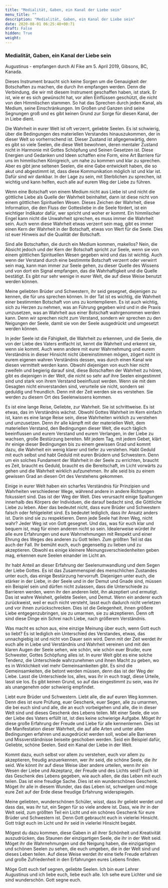 ```yaml
---
title: "Medialität, Gaben, ein Kanal der Liebe sein"
menu_title: ""
description: "Medialität, Gaben, ein Kanal der Liebe sein"
date: 2020-08-01 06:25:48+00:71
draft: False
hidden: True
weight:
---
```

### Medialität, Gaben, ein Kanal der Liebe sein

Augustinus - empfangen durch Al Fike am 5. April 2019, Gibsons, BC, Kanada.

Dieses Instrument braucht sich keine Sorgen um die Genauigkeit der Botschaften zu machen, die durch ihn empfangen werden. Denn die Verbindung, die wir mit diesem Instrument geschaffen haben, ist stark. Er ist, wie er es sich gewünscht hat, vor allen Einflüssen geschützt, die nicht von den Himmlischen stammen. So hat das Sprechen durch jeden Kanal, als Medium, seine Einschränkungen. Im Großen und Ganzen sind seine Segnungen groß und es gibt keinen Grund zur Sorge für diesen Kanal, der in Liebe dient.

Die Wahrheit in eurer Welt ist oft verzerrt, geliebte Seelen. Es ist schwierig, über die Bedingungen des materiellen Verstandes hinauszukommen, der in dieser Welt so vorherrschend ist. Dieser Zustand ist allgegenwärtig, denn es gibt so viele Seelen, die diese Welt bewohnen, deren mentaler Zustand nicht in Harmonie mit Gottes Schöpfung und Seinen Gesetzen ist. Diese Energien und Gedanken und Ideen schaffen eine Form, eine Art Barriere für uns im himmlischen Königreich, um nahe zu kommen und klar zu sprechen. Aber es gibt jene seltenen Seelen, die eine Gabe entwickelt haben, die so akut und abgestimmt ist, dass diese Kommunikation möglich ist und klar ist. Dafür sind wir dankbar. In der Lage zu sein, mit Sterblichen zu sprechen, ist wichtig und kann helfen, euch alle auf eurem Weg der Liebe zu führen.

Wenn eine Botschaft von einem Medium nicht aus Liebe ist und nicht die göttliche Liebe als Quelle der Wahrheit beinhaltet, dann ist diese nicht von einem göttlichen Spirituellen Wesen. Dieses Zeichen der Wahrheit, diese Information, die den Fluss der Gottesliebe in die Seele fördert, ist ein wichtiger Indikator dafür, wer spricht und woher er kommt. Ein himmlischer Engel kann nicht die Unwahrheit sprechen, es muss immer die Wahrheit sein. Auch wenn diese Wahrheit etwas verzerrt sein mag, gibt es immer einen Kern der Wahrheit in der Botschaft, etwas von Wert für die Seele. Dies ist euer Hinweis auf die Qualität der Botschaft.

Sind alle Botschaften, die durch ein Medium kommen, makellos? Nein, die Absicht jedoch und der Kern der Botschaft spricht zur Seele, wenn sie von einem göttlichen Spirituellen Wesen gegeben wird und das ist wichtig. Auch wenn der Verstand durch eine bestimmte Botschaft verzerrt oder verwirrt sein mag, kann man immer zur Seele gehen, zu dieser Quelle des Wissens und von dort ein Signal empfangen, das die Wahrhaftigkeit und die Quelle bestätigt. Es gibt nur sehr wenige in eurer Welt, die auf diese Weise benutzt werden können.

Meine geliebten Brüder und Schwestern, ihr seid gesegnet, diejenigen zu kennen, die für uns sprechen können. In der Tat ist es wichtig, die Wahrheit einer bestimmten Botschaft von uns zu kontemplieren. Es ist auch wichtig, sich zu Herzen zu nehmen, was an Führung gegeben wird und in die Praxis umzusetzen, was an Wahrheit aus einer Botschaft wahrgenommen werden kann. Denn wir sprechen nicht zum Verstand, sondern wir sprechen zu den Neigungen der Seele, damit sie von der Seele ausgedrückt und umgesetzt werden können.

In jeder Seele ist die Fähigkeit, die Wahrheit zu erkennen, und die Seele, die von der Liebe des Vaters entfacht ist, kennt die Wahrheit und erkennt sie, wenn sie kommt. Auch wenn andere mit eurer Wahrnehmung und eurem Verständnis in dieser Hinsicht nicht übereinstimmen mögen, zögert nicht in eurem eigenen wahren Verständnis dessen, was durch einen Kanal wie diesen vermittelt werden kann. Obwohl diejenigen von euch hier nicht zweifeln und begierig darauf sind, diese Botschaften der Wahrheit zu hören, gibt es diejenigen in der Welt, die nicht so sehr auf ihre Seelen eingestimmt sind und stark von ihrem Verstand beeinflusst werden. Wenn sie mit dem Gesagten nicht einverstanden sind, verurteile sie nicht, sondern sei geduldig und freundlich. Denn mit der Zeit werden sie es verstehen. Sie werden zu diesem Ort des Seelenwissens kommen.

Es ist eine lange Reise, Geliebte, zur Wahrheit. Sie ist schrittweise. Es ist etwas, das im Verständnis wächst. Obwohl Gottes Wahrheit im Kern einfach ist, kann es eine lange Reise sein, diese Wahrheiten wirklich zu verstehen und umzusetzen. Denn ihr alle kämpft mit der materiellen Welt, dem materiellen Verstand, den Bedingungen dieser Welt, die euch täglich beeinflussen und eurem Verstand und eurem Verlangen, in der Liebe zu wachsen, große Bestürzung bereiten. Mit jedem Tag, mit jedem Gebet, klärt ihr einige dieser Bedingungen bis zu einem gewissen Grad und kommt dazu, die Wahrheit ein wenig klarer und tiefer zu verstehen. Habt Geduld mit euch selbst und habt Geduld mit euren Brüdern und Schwestern. Denn um ein solches Fundament der Wahrheit in der Seele zu errichten, braucht es Zeit, braucht es Geduld, braucht es die Bereitschaft, im Licht vorwärts zu gehen und die Wahrheit wirklich aufzunehmen. Ihr alle seid bis zu einem gewissen Grad an diesen Ort des Verstehens gekommen.

Einige in eurer Welt haben ein scharfes Verständnis für Prinzipien und Wahrheiten verschiedener Wege, während andere in andere Richtungen fokussiert sind. Das ist der Weg der Welt. Dies verursacht einige Spaltungen innerhalb des Körpers der Individuen, die darauf bedacht sind, die Göttliche Liebe zu leben. Aber das bedeutet nicht, dass eure Brüder und Schwestern falsch oder fehlgeleitet sind. Es bedeutet lediglich, dass ihr Ansatz anders ist. Darin sind sie zu respektieren. Denn jede Seele hat ihren Weg, nicht wahr? Jeder Weg ist von Gott gesegnet. Und das, was für euch klar und bequem ist, mag für einen anderen nicht so sein. Idealerweise würdet ihr alle eure Erfahrungen und eure Wahrnehmungen mit Respekt und einer Ehrung des Weges des anderen zu Gott teilen. Zum größten Teil ist das auch der Fall. Ihr bemüht euch, euch gegenseitig zu lieben und zu akzeptieren. Obwohl es einige kleinere Meinungsverschiedenheiten geben mag, erkennen eure Seelen einander im Licht an.

Ihr habt Anteil an dieser Erfahrung der Seelenumwandlung und dem Segen der Liebe Gottes. Es ist das Zusammenspiel des menschlichen Zustandes unter euch, das einige Bestürzung hervorruft. Diejenigen unter euch, die stärker in der Liebe, in der Seele und in der Demut und Gnade sind, müssen ein Beispiel sein und dürfen nicht zulassen, dass die Unterschiede zu Barrieren werden, wenn ihr den anderen liebt, ihn akzeptiert und ermutigt. Das ist wahre Weisheit, geliebte Seelen, und Demut. Wenn ein anderer euch zurückweist, weil er euch nicht versteht, lasst euch dadurch nicht verletzen und vor ihnen zurückschrecken. Dies ist die Gelegenheit, ihnen größere Liebe entgegenzubringen, sie zu umarmen, sie zu akzeptieren. Denn oft sind diese Dinge ein Schrei nach Liebe, nach größerem Verständnis.

Was macht es schon aus, eine einzige Meinung über euch, wenn Gott euch so liebt? Es ist lediglich ein Unterschied des Verstandes, etwas, das unnachgiebig ist und nicht von Dauer sein wird. Denn mit der Zeit werdet ihr euch alle in Liebe und Verständnis und Wahrheit vereinen und mit den klaren Augen der Seele sehen, wie schön, wie schön euer Bruder, eure Schwester, Gottes Schöpfung alles ist. In eurer Welt gibt es eine solche Tendenz, die Unterschiede wahrzunehmen und ihnen Macht zu geben, wo es in Wirklichkeit viel mehr Gemeinsamkeiten gibt. Es sind die Gemeinsamkeiten, die betont werden müssen, denn das ist der Weg der Liebe. Lasst die Unterschiede los, alles, was ihr in euch tragt, diese Urteile, lasst sie los. Es gibt keinen Grund, so auf das eingestimmt zu sein, was ihr als unangenehm oder schwierig empfindet.

Liebt eure Brüder und Schwestern. Liebt alle, die auf euren Weg kommen. Denn dies ist eure Prüfung, euer Geschenk, euer Segen, alle zu umarmen, die bei euch sind und alle, die an euch vorbeigehen und alle, die in dieser Welt sind und dieses Geschenk des Lebens teilen. Mit einer Seele, die von der Liebe des Vaters erfüllt ist, ist dies keine schwierige Aufgabe. Möget ihr diese große Erfahrung der Freude und Liebe für alle kennenlernen. Dies ist die Manifestation dieser Wahrheit, die auf alle Arten und unter allen Bedingungen erfahren und ausgedrückt werden soll, wobei alle Barrieren und Missverständnisse beiseite geschoben werden. Seid ein Beispiel dafür, Geliebte, schöne Seelen. Seid ein Kanal der Liebe in der Welt.

Kommt dazu, euch selbst vor allem zu verstehen, euch vor allem zu akzeptieren, freudig anzuerkennen, wer ihr seid, die schöne Seele, die ihr seid. Wie könnt ihr auf diese Weise über andere urteilen, wenn ihr ein Wesen der Liebe und Akzeptanz, der Freude und des Lichts seid? Euch ist das Geschenk des Lebens gegeben, wie auch allen, die das Leben mit euch teilen. Das ist eine freudige Sache. Dies ist ein wunderschönes Geschenk. Möget ihr alle in diesem Wunder, das das Leben ist, schwelgen und möge eure Zeit auf der Erde diese freudige Erfahrung widerspiegeln.

Meine geliebten, wunderschönen Schüler, wisst, dass ihr geliebt werdet und dass das, was ihr tut, ein Segen für so viele andere ist. Dass, wie ihr in der Welt seid, zum größten Teil ein Licht und ein schönes Geschenk für eure Brüder und Schwestern ist. Denn Gott gebraucht euch in vielerlei Hinsicht. Gott trägt euch im Licht und ihr seid in vielerlei Hinsicht begabt.

Mögest du dazu kommen, diese Gaben in all ihrer Schönheit und Kreativität auszudrücken, das Staunen der einzigartigen Seele, die ihr in der Welt seid. Möget ihr die Wahrnehmungen und die Neigung haben, die einzigartigen und schönen Seelen zu sehen, die euch umgeben, die in der Welt sind und dieses Leben teilen. Auf diese Weise werdet ihr eine tiefe Freude erfahren und große Zufriedenheit in den Erfahrungen eures Lebens finden.

Möge Gott euch tief segnen, geliebte Seelen. Ich bin euer Lehrer Augustinus und ich liebe euch, liebe euch alle. Ich sehe eure Lichter und sie sind wunderschön. Gott segne euch.
